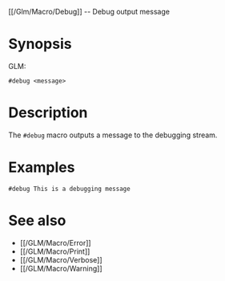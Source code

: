 [[/Glm/Macro/Debug]] -- Debug output message

# Synopsis

GLM:

~~~
#debug <message>
~~~

# Description

The `#debug` macro outputs a message to the debugging stream.

# Examples

~~~
#debug This is a debugging message
~~~

# See also

* [[/GLM/Macro/Error]]
* [[/GLM/Macro/Print]]
* [[/GLM/Macro/Verbose]]
* [[/GLM/Macro/Warning]]

